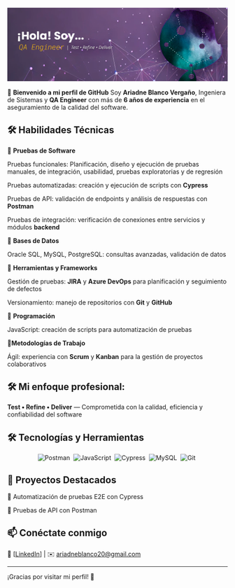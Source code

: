 ![Banner](Portada.png)

🌟 **Bienvenido a mi perfil de GitHub**
Soy **Ariadne Blanco Vergaño**, Ingeniera de Sistemas y **QA Engineer** con más de **6 años de experiencia** en el aseguramiento de la calidad del software.

## 🛠️ **Habilidades Técnicas**

🔹 **Pruebas de Software**

Pruebas funcionales: Planificación, diseño y ejecución de pruebas manuales, de integración, usabilidad, pruebas exploratorias y de regresión

Pruebas automatizadas: creación y ejecución de scripts con **Cypress**

Pruebas de API: validación de endpoints y análisis de respuestas con **Postman**

Pruebas de integración: verificación de conexiones entre servicios y módulos **backend**

🔹 **Bases de Datos**

Oracle SQL, MySQL, PostgreSQL: consultas avanzadas, validación de datos

🔹 **Herramientas y Frameworks**

Gestión de pruebas: **JIRA** y **Azure DevOps** para planificación y seguimiento de defectos

Versionamiento: manejo de repositorios con **Git** y **GitHub**

🔹 **Programación**

JavaScript: creación de scripts para automatización de pruebas

🔹**Metodologías de Trabajo**

Ágil: experiencia con **Scrum** y **Kanban** para la gestión de proyectos colaborativos

## 🛠️ Mi enfoque profesional: 

**Test • Refine • Deliver** — Comprometida con la calidad, eficiencia y confiabilidad del software

## 🛠️ Tecnologías y Herramientas  
<div align="center"> <img src="https://cdn.jsdelivr.net/gh/devicons/devicon/icons/postman/postman-original.svg" title="Postman" alt="Postman" width="50" height="50"/>&nbsp; <img src="https://cdn.jsdelivr.net/gh/devicons/devicon/icons/javascript/javascript-original.svg" title="JavaScript" alt="JavaScript" width="50" height="50"/>&nbsp; <img src="https://cdn.jsdelivr.net/gh/devicons/devicon/icons/cypressio/cypressio-original.svg" title="Cypress" alt="Cypress" width="50" height="50"/>&nbsp; <img src="https://cdn.jsdelivr.net/gh/devicons/devicon/icons/mysql/mysql-original.svg" title="MySQL" alt="MySQL" width="50" height="50"/>&nbsp; <img src="https://cdn.jsdelivr.net/gh/devicons/devicon/icons/git/git-original.svg" title="Git" alt="Git" width="50" height="50"/>&nbsp; </div>

## 📌 Proyectos Destacados  
🔹 Automatización de pruebas E2E con Cypress

🔹 Pruebas de API con Postman

## 📫 Conéctate conmigo  
💼 [[LinkedIn](https://www.linkedin.com/in/ariadne-blanco-verga%C3%B1o/)] | ✉️ [ariadneblanco20@gmail.com](#)  

---



¡Gracias por visitar mi perfil! 🚀
